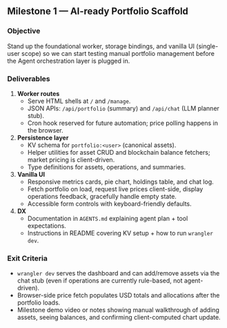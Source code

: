 ## Milestone 1 — AI-ready Portfolio Scaffold

### Objective
Stand up the foundational worker, storage bindings, and vanilla UI (single-user scope) so we can start testing manual portfolio management before the Agent orchestration layer is plugged in.

### Deliverables
1. **Worker routes**  
   - Serve HTML shells at `/` and `/manage`.  
   - JSON APIs: `/api/portfolio` (summary) and `/api/chat` (LLM planner stub).  
   - Cron hook reserved for future automation; price polling happens in the browser.
2. **Persistence layer**  
   - KV schema for `portfolio:<user>` (canonical assets).  
   - Helper utilities for asset CRUD and blockchain balance fetchers; market pricing is client-driven.  
   - Type definitions for assets, operations, and summaries.
3. **Vanilla UI**  
   - Responsive metrics cards, pie chart, holdings table, and chat log.  
   - Fetch portfolio on load, request live prices client-side, display operations feedback, gracefully handle empty state.  
   - Accessible form controls with keyboard-friendly defaults.
4. **DX**  
   - Documentation in `AGENTS.md` explaining agent plan + tool expectations.  
   - Instructions in README covering KV setup + how to run `wrangler dev`.

### Exit Criteria
- `wrangler dev` serves the dashboard and can add/remove assets via the chat stub (even if operations are currently rule-based, not agent-driven).  
- Browser-side price fetch populates USD totals and allocations after the portfolio loads.  
- Milestone demo video or notes showing manual walkthrough of adding assets, seeing balances, and confirming client-computed chart update.
